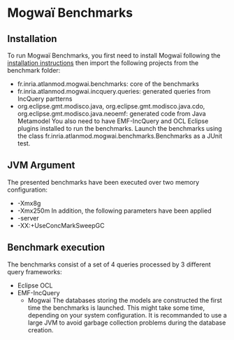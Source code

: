 # Mogwaï Benchmarks

## Installation

To run Mogwaï Benchmarks, you first need to install Mogwaï following the [installation instructions](https://github.com/atlanmod/Mogwai/blob/master/README.md)
then import the following projects from the benchmark folder:
  * fr.inria.atlanmod.mogwai.benchmarks: core of the benchmarks
  * fr.inria.atlanmod.mogwai.incquery.queries: generated queries from IncQuery partterns
  * org.eclipse.gmt.modisco.java, org.eclipse.gmt.modisco.java.cdo, org.eclipse.gmt.modisco.java.neoemf: generated code from Java Metamodel
You also need to have EMF-IncQuery and OCL Eclipse plugins installed to run the benchmarks.
Launch the benchmarks using the class fr.inria.atlanmod.mogwai.benchmarks.Benchmarks as a JUnit test.
    
## JVM Argument
    
The presented benchmarks have been executed over two memory configuration:
  * -Xmx8g
  * -Xmx250m
In addition, the following parameters have been applied
  * -server
  * -XX:+UseConcMarkSweepGC
    
## Benchmark execution
    
The benchmarks consist of a set of 4 queries processed by 3 different query frameworks:
  * Eclipse OCL
  * EMF-IncQuery
    * Mogwai
    The databases storing the models are constructed the first time the benchmarks is launched. This might take some time, depending on 
    your system configuration. It is recommanded to use a large JVM to avoid garbage collection problems during the database creation.
